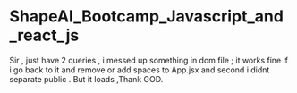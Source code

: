 # ShapeAI_Bootcamp_Javascript_and_react_js
Sir , just have 2 queries , i messed up something in dom file ; it works fine if i go back to it and remove or add spaces to App.jsx and second i didnt separate public . But it loads ,Thank GOD.
